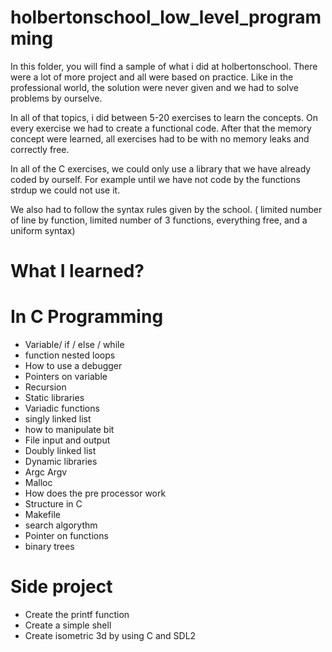 # holbertonschool_low_level_programming
In this folder, you will find a sample of what i did at holbertonschool.
There were a lot of more project and all were based on practice. Like in the professional world, the solution were never given and we had to solve problems by ourselve.

In all of that topics, i did between 5-20 exercises to learn the concepts. On every exercise we had to create a functional code. After that the memory concept were learned, all exercises had to be with no memory leaks and correctly free. 

In all of the C exercises, we could only use a library that we have already coded by ourself. For example until we have not code by the functions strdup we could not use it.

We also had to follow the syntax rules given by the school. ( limited number of line by function, limited number of 3 functions, everything free, and a uniform syntax)

What I learned?
===
In C Programming
======
- Variable/ if / else / while
- function nested loops
- How to use a debugger
- Pointers on variable
- Recursion
- Static libraries
- Variadic functions
- singly linked list
- how to manipulate bit
- File input and output
- Doubly linked list
- Dynamic libraries
- Argc Argv
- Malloc
- How does the pre processor work
- Structure in C
- Makefile
- search algorythm
- Pointer on functions
- binary trees

Side project
===
- Create the printf function
- Create a simple shell
- Create isometric 3d by using C and SDL2